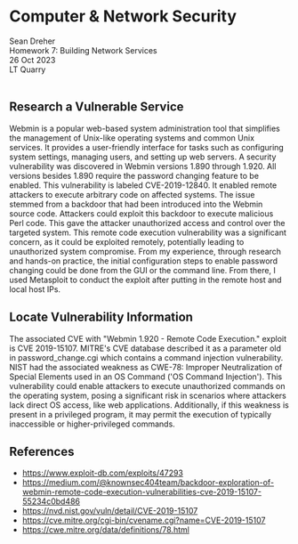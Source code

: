  # **Computer & Network Security**
Sean Dreher  <br />
Homework 7: Building Network Services  <br />
26 Oct 2023  <br />
LT Quarry <br />
<br />

## **Research a Vulnerable Service**
Webmin is a popular web-based system administration tool that simplifies the management of Unix-like operating systems and common Unix services. It provides a user-friendly interface for tasks such as configuring system settings, managing users, and setting up web servers. A security vulnerability was discovered in Webmin versions 1.890 through 1.920. All versions besides 1.890 require the password changing feature to be enabled. This vulnerability is labeled CVE-2019-12840. It enabled remote attackers to execute arbitrary code on affected systems. The issue stemmed from a backdoor that had been introduced into the Webmin source code. Attackers could exploit this backdoor to execute malicious Perl code. This gave the attacker unauthorized access and control over the targeted system. This remote code execution vulnerability was a significant concern, as it could be exploited remotely, potentially leading to unauthorized system compromise. From my experience, through research and hands-on practice, the initial configuration steps to enable password changing could be done from the GUI or the command line. From there, I used Metasploit to conduct the exploit after putting in the remote host and local host IPs.
<br />

## **Locate Vulnerability Information**
The associated CVE with "Webmin 1.920 - Remote Code Execution." exploit is CVE 2019-15107. MITRE's CVE database described it as a parameter old in password_change.cgi which contains a command injection vulnerability. NIST had the associated weakness as CWE-78: Improper Neutralization of Special Elements used in an OS Command ('OS Command Injection'). This vulnerability could enable attackers to execute unauthorized commands on the operating system, posing a significant risk in scenarios where attackers lack direct OS access, like web applications. Additionally, if this weakness is present in a privileged program, it may permit the execution of typically inaccessible or higher-privileged commands.
 <br />

## **References**
* https://www.exploit-db.com/exploits/47293 <br />
* https://medium.com/@knownsec404team/backdoor-exploration-of-webmin-remote-code-execution-vulnerabilities-cve-2019-15107-55234c0bd486 <br />
* https://nvd.nist.gov/vuln/detail/CVE-2019-15107 <br />
* https://cve.mitre.org/cgi-bin/cvename.cgi?name=CVE-2019-15107 <br />
* https://cwe.mitre.org/data/definitions/78.html <br />
